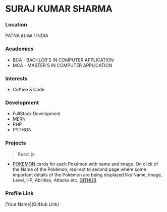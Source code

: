 # SURAJ KUMAR SHARMA

### Location

PATNA `BIHAR` / INDIA

### Academics
- BCA - BACHLOR'S IN COMPUTER APPLICATION
- MCA - MASTER'S IN COMPUTER APPLICATION

### Interests

- Coffiee & Code

### Development

- FullStack Development 
- MERN
- PHP
- PYTHON

 
### Projects
>React js
- [POKEMON](https://main--stupendous-dasik-cde05e.netlify.app/) cards for each Pokémon with name and image. On click of the Name of the Pokémon, redirect to second page where some important details of the Pokémon are being displayed like Name, Image, Level, HP, Abilities, Attacks etc. [GITHUB](https://main--stupendous-dasik-cde05e.netlify.app/)
>
### Profile Link

[Your Name](GitHub Link)
